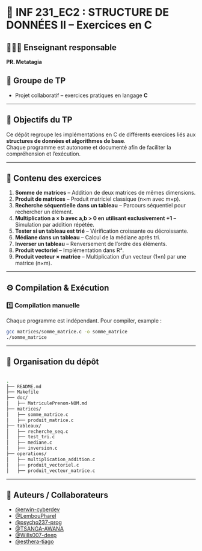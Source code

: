 # 📘 INF 231_EC2 : STRUCTURE DE DONNÉES II – Exercices en C

## 👨🏾‍🏫 Enseignant responsable  
**PR. Metatagia**

## 👥 Groupe de TP  
- Projet collaboratif – exercices pratiques en langage **C**

---

## 📌 Objectifs du TP  
Ce dépôt regroupe les implémentations en C de différents exercices liés aux **structures de données et algorithmes de base**.  
Chaque programme est autonome et documenté afin de faciliter la compréhension et l’exécution.  

---

## 📂 Contenu des exercices

1. **Somme de matrices** – Addition de deux matrices de mêmes dimensions.  
2. **Produit de matrices** – Produit matriciel classique (n×m avec m×p).  
3. **Recherche séquentielle dans un tableau** – Parcours séquentiel pour rechercher un élément.  
4. **Multiplication a × b avec a,b > 0 en utilisant exclusivement +1** – Simulation par addition répétée.  
5. **Tester si un tableau est trié** – Vérification croissante ou décroissante.  
6. **Médiane dans un tableau** – Calcul de la médiane après tri.  
7. **Inverser un tableau** – Renversement de l’ordre des éléments.  
8. **Produit vectoriel** – Implémentation dans R³.  
9. **Produit vecteur × matrice** – Multiplication d’un vecteur (1×n) par une matrice (n×m).  

---

## ⚙️ Compilation & Exécution

### 1️⃣ Compilation manuelle
Chaque programme est indépendant. Pour compiler, example :  

```bash
gcc matrices/somme_matrice.c -o somme_matrice
./somme_matrice
```
---

## 📖 Organisation du dépôt

```bash

.
├── README.md
├── Makefile
├── doc/
│   ├── MatriculePrenom-NOM.md
├── matrices/
│   ├── somme_matrice.c
│   ├── produit_matrice.c
├── tableaux/
│   ├── recherche_seq.c
│   ├── test_tri.c
│   ├── mediane.c
│   ├── inversion.c
├── operations/
│   ├── multiplication_addition.c
│   ├── produit_vectoriel.c
│   ├── produit_vecteur_matrice.c

```
---

## 👤 Auteurs / Collaborateurs

- [@erwin-cyberdev](https://github.com/erwin-cyberdev)  
- [@LembouPharel](https://github.com/LembouPharel)  
- [@psycho237-prog](https://github.com/psycho237-prog)  
- [@TSANGA-AWANA](https://github.com/TSANGA-AWANA)  
- [@Wills007-deep](https://github.com/Wills007-deep)  
- [@esthera-tiago](https://github.com/esthera-tiago)
